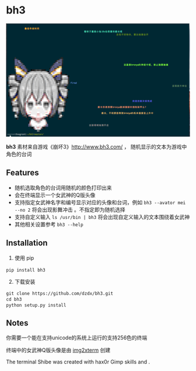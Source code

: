 bh3
====




![wow screenshot](screenshot.png)


**bh3** 素材来自游戏《崩坏3》http://www.bh3.com/ ， 随机显示的文本为游戏中角色的台词


## Features

* 随机选取角色的台词用随机的颜色打印出来
* 会在终端显示一个女武神的Q版头像
* 支持指定女武神名字和编号显示对应的头像和台词，例如 `bh3 --avator mei --no 2` 将会出现影舞冲击 。不指定即为随机选择
* 支持自定义输入 `ls /usr/bin | bh3` 将会出现自定义输入的文本围绕着女武神
* 其他相关设置参考 `bh3 --help`

## Installation

1. 使用 pip

`pip install bh3`


2. 下载安装
```
git clone https://github.com/dzdx/bh3.git
cd bh3
python setup.py install
```

## Notes

你需要一个能在支持unicode的系统上运行的支持256色的终端


终端中的女武神Q版头像是由 [img2xterm][i2x] 创建

The terminal Shibe was created with hax0r Gimp skills and .

[i2x]: https://github.com/rossy2401/img2xterm
